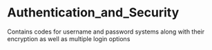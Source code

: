# Authentication_and_Security
Contains codes for username and password systems along with their encryption as well as multiple login options
